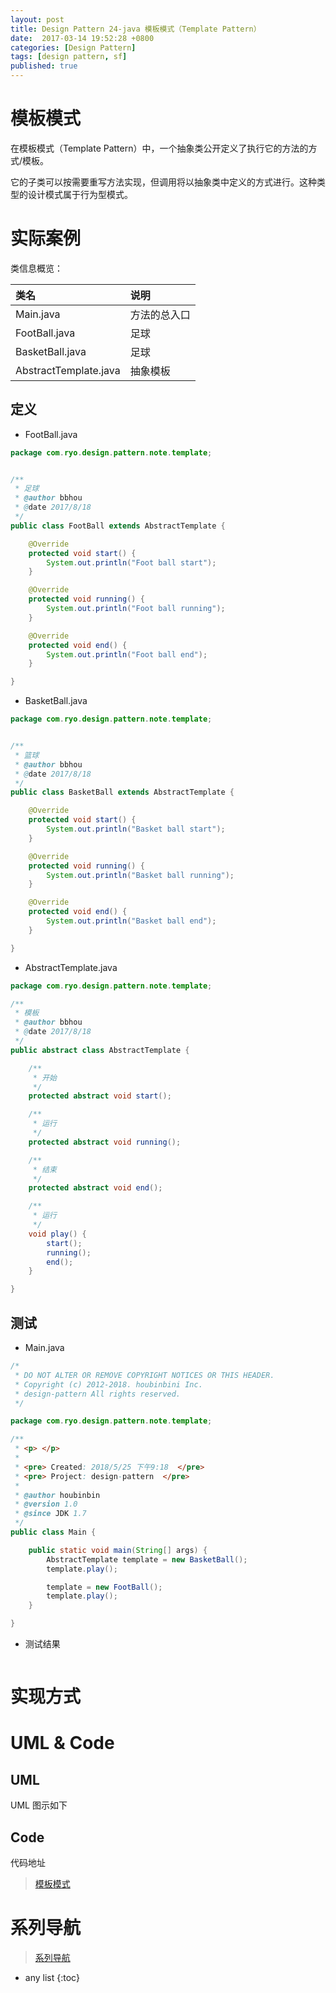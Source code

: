 ```yaml
---
layout: post
title: Design Pattern 24-java 模板模式（Template Pattern）
date:  2017-03-14 19:52:28 +0800
categories: [Design Pattern]
tags: [design pattern, sf]
published: true
---
```


# 模板模式

在模板模式（Template Pattern）中，一个抽象类公开定义了执行它的方法的方式/模板。

它的子类可以按需要重写方法实现，但调用将以抽象类中定义的方式进行。这种类型的设计模式属于行为型模式。

# 实际案例

类信息概览：

| 类名 | 说明 |
|:----|:----|
| Main.java | 方法的总入口 |
| FootBall.java | 足球 |
| BasketBall.java | 足球 |
| AbstractTemplate.java | 抽象模板 |

## 定义


- FootBall.java

```java
package com.ryo.design.pattern.note.template;


/**
 * 足球
 * @author bbhou
 * @date 2017/8/18
 */
public class FootBall extends AbstractTemplate {

    @Override
    protected void start() {
        System.out.println("Foot ball start");
    }

    @Override
    protected void running() {
        System.out.println("Foot ball running");
    }

    @Override
    protected void end() {
        System.out.println("Foot ball end");
    }

}

```


- BasketBall.java

```java
package com.ryo.design.pattern.note.template;


/**
 * 篮球
 * @author bbhou
 * @date 2017/8/18
 */
public class BasketBall extends AbstractTemplate {

    @Override
    protected void start() {
        System.out.println("Basket ball start");
    }

    @Override
    protected void running() {
        System.out.println("Basket ball running");
    }

    @Override
    protected void end() {
        System.out.println("Basket ball end");
    }

}

```


- AbstractTemplate.java

```java
package com.ryo.design.pattern.note.template;

/**
 * 模板
 * @author bbhou
 * @date 2017/8/18
 */
public abstract class AbstractTemplate {

    /**
     * 开始
     */
    protected abstract void start();

    /**
     * 运行
     */
    protected abstract void running();

    /**
     * 结束
     */
    protected abstract void end();

    /**
     * 运行
     */
    void play() {
        start();
        running();
        end();
    }

}

```


## 测试

- Main.java

```java
/*
 * DO NOT ALTER OR REMOVE COPYRIGHT NOTICES OR THIS HEADER.
 * Copyright (c) 2012-2018. houbinbini Inc.
 * design-pattern All rights reserved.
 */

package com.ryo.design.pattern.note.template;

/**
 * <p> </p>
 *
 * <pre> Created: 2018/5/25 下午9:18  </pre>
 * <pre> Project: design-pattern  </pre>
 *
 * @author houbinbin
 * @version 1.0
 * @since JDK 1.7
 */
public class Main {

    public static void main(String[] args) {
        AbstractTemplate template = new BasketBall();
        template.play();

        template = new FootBall();
        template.play();
    }

}

```

- 测试结果

```
```

# 实现方式

# UML & Code

## UML

UML 图示如下

## Code

代码地址

> [模板模式](https://github.com/houbb/design-pattern/tree/master/design-pattern-note/src/main/java/com/ryo/design/pattern/note/template)

# 系列导航

> [系列导航](https://blog.csdn.net/ryo1060732496/article/details/80214740)

* any list
{:toc}